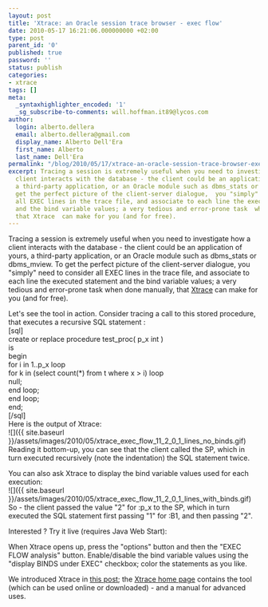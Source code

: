 ```yaml
---
layout: post
title: 'Xtrace: an Oracle session trace browser - exec flow'
date: 2010-05-17 16:21:06.000000000 +02:00
type: post
parent_id: '0'
published: true
password: ''
status: publish
categories:
- xtrace
tags: []
meta:
  _syntaxhighlighter_encoded: '1'
  _sg_subscribe-to-comments: will.hoffman.it89@lycos.com
author:
  login: alberto.dellera
  email: alberto.dellera@gmail.com
  display_name: Alberto Dell'Era
  first_name: Alberto
  last_name: Dell'Era
permalink: "/blog/2010/05/17/xtrace-an-oracle-session-trace-browser-exec-flow/"
excerpt: Tracing a session is extremely useful when you need to investigate how  a
  client interacts with the database - the client could be an application of yours,
  a third-party application, or an Oracle module such as dbms_stats or dbms_mview.  To
  get the perfect picture of the client-server dialogue,  you "simply" need to consider
  all EXEC lines in the trace file, and associate to each line the executed statement
  and the bind variable values; a very tedious and error-prone task  when done manually,
  that Xtrace  can make for you (and for free).
---
```

Tracing a session is extremely useful when you need to investigate how a client interacts with the database - the client could be an application of yours, a third-party application, or an Oracle module such as dbms\_stats or dbms\_mview. To get the perfect picture of the client-server dialogue, you "simply" need to consider all EXEC lines in the trace file, and associate to each line the executed statement and the bind variable values; a very tedious and error-prone task when done manually, that [Xtrace](http://www.adellera.it/xtrace) can make for you (and for free).

Let's see the tool in action. Consider tracing a call to this stored procedure, that executes a recursive SQL statement :  
[sql]  
create or replace procedure test\_proc( p\_x int )  
is  
begin  
 for i in 1..p\_x loop  
 for k in (select count(\*) from t where x \> i) loop  
 null;  
 end loop;  
 end loop;  
end;  
[/sql]  
Here is the output of Xtrace:  
 ![]({{ site.baseurl }}/assets/images/2010/05/xtrace_exec_flow_11_2_0_1_lines_no_binds.gif)  
Reading it bottom-up, you can see that the client called the SP, which in turn executed recursively (note the indentation) the SQL statement twice.

You can also ask Xtrace to display the bind variable values used for each execution:  
 ![]({{ site.baseurl }}/assets/images/2010/05/xtrace_exec_flow_11_2_0_1_lines_with_binds.gif)  
So - the client passed the value "2" for :p\_x to the SP, which in turn executed the SQL statement first passing "1" for :B1, and then passing "2".

Interested ? Try it live (requires Java Web Start):  
<script type="text/javascript" src="http://www.java.com/js/deployJava.js"></script>  
<script type="text/javascript"><br />
        // you can enable tracing using the "Java Control Panel"; in Windows is inside the "Control Panel"<br />
        // check "http://www.java.com/js/deployJava.txt" for code of deployJava.js<br />
        // using JavaScript to get location of JNLP file relative to HTML page<br />
        var dir = location.href.substring(0, location.href.lastIndexOf('/')+1);<br />
        var url = "http://www.adellera.it/xtrace/dist/xtrace_exec_flow_11_2_0_1.jnlp";<br />
        // following requires Java SE 6 update 18, downloads it automatically<br />
        // minimumVersion is of the form #[.#[.#[_#]]]<br />
        //deployJava.createWebStartLaunchButtonEx(url, '1.6.0_18'); DOES NOT WORK starting from 6u19<br />
        deployJava.createWebStartLaunchButton(url);<br />
</script>  
When Xtrace opens up, press the "options" button and then the "EXEC FLOW analysis" button. Enable/disable the bind variable values using the "display BINDS under EXEC" checkbox; color the statements as you like.

We introduced Xtrace in [this post](http://www.adellera.it/blog/2010/04/08/xtrace-an-oracle-session-trace-browser-introduction/); the [Xtrace home page](http://www.adellera.it/xtrace) contains the tool (which can be used online or downloaded) - and a manual for advanced uses.

